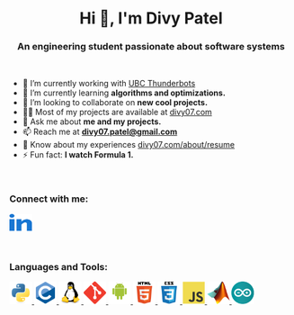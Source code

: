 
<h1 align="center">Hi 👋, I'm Divy Patel</h1>
<h3 align="center">An engineering student passionate about software systems</h3>
<br>

- 🔭 I’m currently working with [UBC Thunderbots](https://github.com/UBC-Thunderbots/Software)
- 🌱 I’m currently learning **algorithms and optimizations.**
- 👯 I’m looking to collaborate on **new cool projects.**
- 👨‍💻 Most of my projects are available at [divy07.com](https://divy07.com/)
- 💬 Ask me about **me and my projects.**
- 📫 Reach me at **divy07.patel@gmail.com**
- 📄 Know about my experiences [divy07.com/about/resume](https://divy07.com/about/assets/Resume.pdf)
- ⚡ Fun fact: **I watch Formula 1.**

<br>
<h3 align="left">Connect with me:</h3>
<p align="left">
    <a href="https://linkedin.com/in/divy-07" target="blank">
        <img align="center" src="./assets/linked.svg" alt="divy-07" height="30" width="40" />
    </a>
</p>

<br>
<h3 align="left">Languages and Tools:</h3>
<p align="left">
    <a href="https://www.python.org" target="_blank" rel="noreferrer">
        <img src="./assets/python.svg" alt="python" width="40" height="40"/>
    </a>
    <a href="https://www.cprogramming.com/" target="_blank" rel="noreferrer">
        <img src="./assets/c-logo.svg" alt="C" width="40" height="40"/>
    </a>
    <a href="https://www.linux.org/" target="_blank" rel="noreferrer">
        <img src="./assets/linux.svg" alt="linux" width="40" height="40"/>
    </a>
    <a href="https://git-scm.com/" target="_blank" rel="noreferrer">
        <img src="./assets/git.svg" alt="git" width="40" height="40"/>
    </a>
    <a href="https://developer.android.com" target="_blank" rel="noreferrer">
        <img src="./assets/android.svg" alt="android" width="40" height="40"/>
    </a>
    <a href="https://www.w3.org/html/" target="_blank" rel="noreferrer">
        <img src="./assets/html5.svg" alt="html5" width="40" height="40"/>
    </a>
    <a href="https://www.w3schools.com/css/" target="_blank" rel="noreferrer">
        <img src="./assets/css3.svg" alt="css3" width="40" height="40"/>
    </a>
    <a href="https://developer.mozilla.org/en-US/docs/Web/JavaScript" target="_blank" rel="noreferrer">
        <img src="./assets/javascript.svg" alt="javascript" width="40" height="40"/>
    </a>
    <a href="https://www.mathworks.com/" target="_blank" rel="noreferrer">
        <img src="./assets/matlab.png" alt="matlab" width="40" height="40"/>
    </a>
    <a href="https://www.arduino.cc/" target="_blank" rel="noreferrer">
        <img src="./assets/arduino.svg" alt="arduino" width="40" height="40"/>
    </a>
</p>
